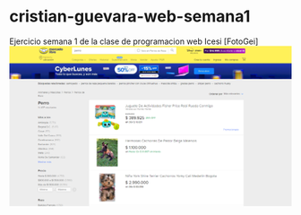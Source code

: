# cristian-guevara-web-semana1
Ejercicio semana 1 de la clase de programacion web Icesi
[FotoGei] 
![alt text]( https://github.com/Cristianweb22/cristian-guevara-web-semana1/blob/main/ref.png?raw=true)

